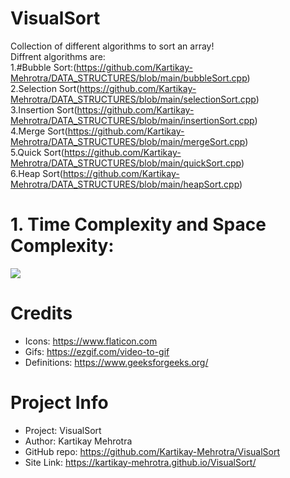 
# VisualSort 

Collection of different algorithms to sort an array!<br>
Diffrent algorithms are:<br>
1.#Bubble Sort:(https://github.com/Kartikay-Mehrotra/DATA_STRUCTURES/blob/main/bubbleSort.cpp)<br>
2.Selection Sort(https://github.com/Kartikay-Mehrotra/DATA_STRUCTURES/blob/main/selectionSort.cpp)<br>
3.Insertion Sort(https://github.com/Kartikay-Mehrotra/DATA_STRUCTURES/blob/main/insertionSort.cpp)<br>
4.Merge Sort(https://github.com/Kartikay-Mehrotra/DATA_STRUCTURES/blob/main/mergeSort.cpp)<br>
5.Quick Sort(https://github.com/Kartikay-Mehrotra/DATA_STRUCTURES/blob/main/quickSort.cpp)<br>
6.Heap Sort(https://github.com/Kartikay-Mehrotra/DATA_STRUCTURES/blob/main/heapSort.cpp)<br>

# 1. Time Complexity and Space Complexity:

![](https://he-s3.s3.amazonaws.com/media/uploads/c950295.png)




# Credits

- Icons: https://www.flaticon.com
- Gifs: https://ezgif.com/video-to-gif
- Definitions: https://www.geeksforgeeks.org/

# Project Info

- Project: VisualSort
- Author:  Kartikay Mehrotra
- GitHub repo: https://github.com/Kartikay-Mehrotra/VisualSort
- Site Link: https://kartikay-mehrotra.github.io/VisualSort/
 
